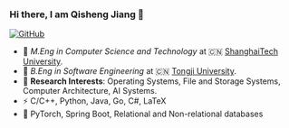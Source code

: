 ### Hi there, I am Qisheng Jiang 👋

<!--
**qisheng-jiang/qisheng-jiang** is a ✨ _special_ ✨ repository because its `README.md` (this file) appears on your GitHub profile.

Here are some ideas to get you started:

- 🔭 I’m currently working on ...
- 🌱 I’m currently learning ...
- 👯 I’m looking to collaborate on ...
- 🤔 I’m looking for help with ...
- 💬 Ask me about ...
- 📫 How to reach me: ...
- 😄 Pronouns: ...
- ⚡ Fun fact: ...
-->

[![GitHub](https://img.shields.io/badge/dynamic/json?logo=github&label=GitHub&labelColor=495867&color=495867&query=%24.data.totalSubs&url=https%3A%2F%2Fapi.spencerwoo.com%2Fsubstats%2F%3Fsource%3Dgithub%26queryKey%3Dhayschan&style=flat-square)](https://github.com/qisheng-jiang)

- 🍻 _M.Eng in Computer Science and Technology_ at 🇨🇳 [ShanghaiTech University](https://www.shanghaitech.edu.cn/).
- 🔭 _B.Eng in Software Engineering_ at 🇨🇳 [Tongji University](https://www.tongji.edu.cn/).
- 🌱 **Research Interests**: Operating Systems, File and Storage Systems, Computer Architecture, AI Systems.
- ⚡ C/C++, Python, Java, Go, C#, LaTeX
- 💬 PyTorch, Spring Boot, Relational and Non-relational databases
